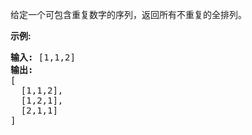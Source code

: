 <html>
 <body>
  <p>
   给定一个可包含重复数字的序列，返回所有不重复的全排列。
  </p>
  <p>
   <strong>
    示例:
   </strong>
  </p>
  <pre><strong>输入:</strong> [1,1,2]
<strong>输出:</strong>
[
  [1,1,2],
  [1,2,1],
  [2,1,1]
]</pre>
 </body>
</html>